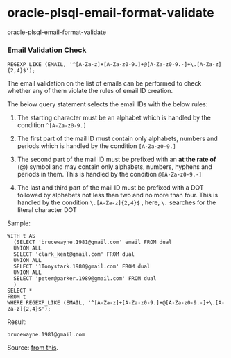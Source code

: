 # oracle-plsql-email-format-validate
oracle-plsql-email-format-validate

### Email Validation Check

```
REGEXP_LIKE (EMAIL, '^[A-Za-z]+[A-Za-z0-9.]+@[A-Za-z0-9.-]+\.[A-Za-z]{2,4}$');
```

The email validation on the list of emails can be performed to check whether any of them violate the rules of email ID creation.

The below query statement selects the email IDs with the below rules:

1. The starting character must be an alphabet which is handled by the condition ```^[A-Za-z0-9.]```

2. The first part of the mail ID must contain only alphabets, numbers and periods which is handled by the condition ```[A-Za-z0-9.]```

3. The second part of the mail ID must be prefixed with an <b>at the rate of</b> (@) symbol and may contain only alphabets, numbers, hyphens and periods in them. This is handled by the condition ```@[A-Za-z0-9.-]```

4. The last and third part of the mail ID must be prefixed with a DOT followed by alphabets not less than two and no more than four. This is handled by the condition ```\.[A-Za-z]{2,4}$``` , here, ```\.``` searches for the literal character DOT


Sample:
```
WITH t AS
  (SELECT 'brucewayne.1981@gmail.com' email FROM dual
  UNION ALL
  SELECT 'clark_kent@gmail.com' FROM dual
  UNION ALL
  SELECT '1Tonystark.1980@gmail.com' FROM dual
  UNION ALL
  SELECT 'peter@parker.1989@gmail.com' FROM dual
  )
SELECT *
FROM t
WHERE REGEXP_LIKE (EMAIL, '^[A-Za-z]+[A-Za-z0-9.]+@[A-Za-z0-9.-]+\.[A-Za-z]{2,4}$');
```

Result:
```
brucewayne.1981@gmail.com
```

Source: [from this](http://www.dba-oracle.com/t_email_validation_regular_expressions.htm).
